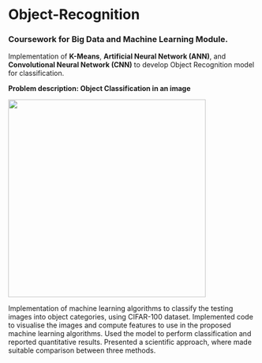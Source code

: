 # Object-Recognition

### Coursework for Big Data and Machine Learning Module.

Implementation of <strong>K-Means</strong>, <strong>Artificial Neural Network (ANN)</strong>, and <strong>Convolutional Neural Network (CNN)</strong> to develop Object Recognition model for classification.


<strong>Problem description: Object Classification in an image</strong>

<img src="https://user-images.githubusercontent.com/86912122/222983448-181cf4bc-3e8b-415b-9a0e-03df92815aec.jpg" height="400px"/>

Implementation of machine learning algorithms to classify the testing images into object categories, using CIFAR-100 dataset. Implemented code to visualise the images and compute features to use in the proposed machine 
learning algorithms. Used the model to perform classification and reported quantitative results. Presented a scientific approach, where made suitable comparison between three methods.
